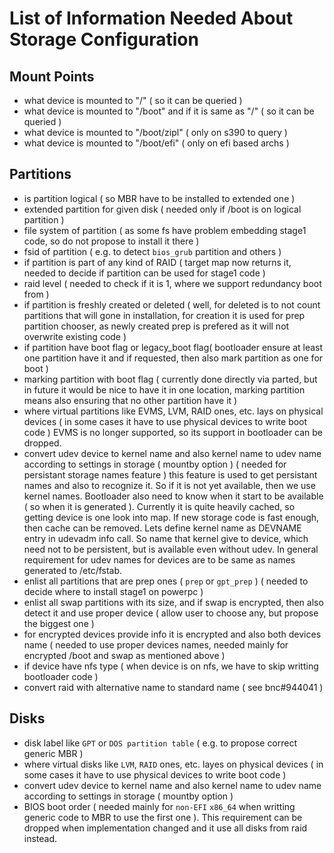List of Information Needed About Storage Configuration
======================================================

Mount Points
---------------

- what device is mounted to "/" ( so it can be queried )
- what device is mounted to "/boot" and if it is same as "/" ( so it can be queried )
- what device is mounted to "/boot/zipl" ( only on s390 to query )
- what device is mounted to "/boot/efi" ( only on efi based archs )

Partitions
---------------

- is partition logical ( so MBR have to be installed to extended one )
- extended partition for given disk ( needed only if /boot is on logical partition )
- file system of partition ( as some fs have problem embedding stage1 code, so do not propose to install it there )
- fsid of partition ( e.g. to detect `bios_grub` partition and others )
- if partition is part of any kind of RAID ( target map now returns it, needed to decide if partition can be used for stage1 code )
- raid level ( needed to check if it is 1, where we support redundancy boot from )
- if partition is freshly created or deleted ( well, for deleted is to not count partitions that will gone in installation, for creation it is used for prep partition chooser, as newly created prep is prefered as it will not overwrite existing code )
- if partition have boot flag or legacy_boot flag( bootloader ensure at least one partition have it and if requested, then also mark partition as one for boot )
- marking partition with boot flag ( currently done directly via parted, but in future it would be nice to have it in one location, marking partition means also ensuring that no other partition have it )
- where virtual partitions like EVMS, LVM, RAID ones, etc. lays on physical devices ( in some cases it have to use physical devices to write boot code )
  EVMS is no longer supported, so its support in bootloader can be dropped.
- convert udev device to kernel name and also kernel name to udev name according to settings in storage ( mountby option ) ( needed for persistant storage names feature )
  this feature is used to get persistant names and also to recognize it. So if it is not yet available, then we use kernel names. Bootloader also need to know when it start
  to be available ( so when it is generated ). Currently it is quite heavily cached, so getting device is one look into map. If new storage code is fast enough, then cache can be removed.
  Lets define kernel name as DEVNAME entry in udevadm info call. So name that kernel give to device, which need not to be persistent, but is available even without udev.
  In general requirement for udev names for devices are to be same as names generated to /etc/fstab.
- enlist all partitions that are prep ones ( `prep` or `gpt_prep` ) ( needed to decide where to install stage1 on powerpc )
- enlist all swap partitions with its size, and if swap is encrypted, then also detect it and use proper device ( allow user to choose any, but propose the biggest one )
- for encrypted devices provide info it is encrypted and also both devices name ( needed to use proper devices names, needed mainly for encrypted /boot and swap as mentioned above )
- if device have nfs type ( when device is on nfs, we have to skip writting bootloader code )
- convert raid with alternative name to standard name ( see bnc#944041 )

Disks
-----

- disk label like `GPT` or `DOS partition table` ( e.g. to propose correct generic MBR )
- where virtual disks like `LVM`, `RAID` ones, etc. layes on physical devices ( in some cases it have to use physical devices to write boot code )
- convert udev device to kernel name and also kernel name to udev name according to settings in storage ( mountby option )
- BIOS boot order ( needed mainly for `non-EFI` `x86_64` when writting generic code to MBR to use the first one ).
  This requirement can be dropped when implementation changed and it use all disks from raid instead.
